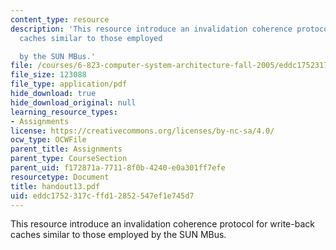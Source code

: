 ```yaml
---
content_type: resource
description: 'This resource introduce an invalidation coherence protocol for write-back
  caches similar to those employed

  by the SUN MBus.'
file: /courses/6-823-computer-system-architecture-fall-2005/eddc1752317cffd12852547ef1e745d7_handout13.pdf
file_size: 123088
file_type: application/pdf
hide_download: true
hide_download_original: null
learning_resource_types:
- Assignments
license: https://creativecommons.org/licenses/by-nc-sa/4.0/
ocw_type: OCWFile
parent_title: Assignments
parent_type: CourseSection
parent_uid: f172871a-7711-8f0b-4240-e0a301ff7efe
resourcetype: Document
title: handout13.pdf
uid: eddc1752-317c-ffd1-2852-547ef1e745d7
---
```

This resource introduce an invalidation coherence protocol for write-back caches similar to those employed
by the SUN MBus.